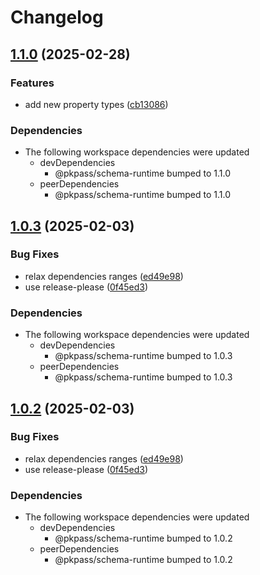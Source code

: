 # Changelog

## [1.1.0](https://github.com/cprecioso/pkpass/compare/swiftdoc-to-zod-v1.0.3...swiftdoc-to-zod-v1.1.0) (2025-02-28)


### Features

* add new property types ([cb13086](https://github.com/cprecioso/pkpass/commit/cb130865567c334f76997823c28c9fee1acf0157))


### Dependencies

* The following workspace dependencies were updated
  * devDependencies
    * @pkpass/schema-runtime bumped to 1.1.0
  * peerDependencies
    * @pkpass/schema-runtime bumped to 1.1.0

## [1.0.3](https://github.com/cprecioso/pkpass/compare/swiftdoc-to-zod-v1.0.2...swiftdoc-to-zod-v1.0.3) (2025-02-03)


### Bug Fixes

* relax dependencies ranges ([ed49e98](https://github.com/cprecioso/pkpass/commit/ed49e98cf604a0ce1e054e5d3e38cbb863433435))
* use release-please ([0f45ed3](https://github.com/cprecioso/pkpass/commit/0f45ed3ba801f39be440d1586376ed31a3405f7f))


### Dependencies

* The following workspace dependencies were updated
  * devDependencies
    * @pkpass/schema-runtime bumped to 1.0.3
  * peerDependencies
    * @pkpass/schema-runtime bumped to 1.0.3

## [1.0.2](https://github.com/cprecioso/pkpass/compare/swiftdoc-to-zod-v1.0.1...swiftdoc-to-zod-v1.0.2) (2025-02-03)


### Bug Fixes

* relax dependencies ranges ([ed49e98](https://github.com/cprecioso/pkpass/commit/ed49e98cf604a0ce1e054e5d3e38cbb863433435))
* use release-please ([0f45ed3](https://github.com/cprecioso/pkpass/commit/0f45ed3ba801f39be440d1586376ed31a3405f7f))


### Dependencies

* The following workspace dependencies were updated
  * devDependencies
    * @pkpass/schema-runtime bumped to 1.0.2
  * peerDependencies
    * @pkpass/schema-runtime bumped to 1.0.2
